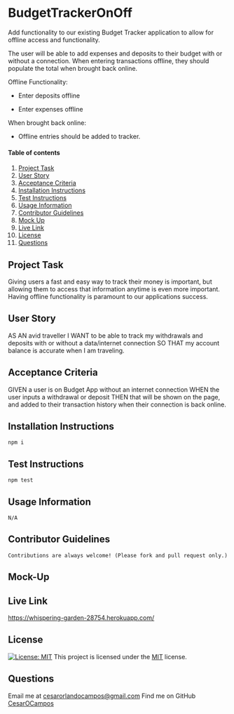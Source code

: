 # BudgetTrackerOnOff

Add functionality to our existing Budget Tracker application to allow for offline access and functionality.

The user will be able to add expenses and deposits to their budget with or without a connection. When entering transactions offline, they should populate the total when brought back online.

Offline Functionality:

  * Enter deposits offline

  * Enter expenses offline

When brought back online:

  * Offline entries should be added to tracker.

  #### Table of contents

1. [Project Task](#project-task)
2. [User Story](#user-story)
3. [Acceptance Criteria](#acceptance-criteria)
4. [Installation Instructions](#installation-instruction)
5. [Test Instructions](#test-instruction)
6. [Usage Information](#usage-information)
7. [Contributor Guidelines](#contributor-guidelines)
8. [Mock Up](#mock-up)
9. [Live Link](#live-link)
10. [License](#license)
11. [Questions](#questions)

## Project Task

Giving users a fast and easy way to track their money is important, but allowing them to access that information anytime is even more important. Having offline functionality is paramount to our applications success.
## User Story

AS AN avid traveller
I WANT to be able to track my withdrawals and deposits with or without a data/internet connection
SO THAT my account balance is accurate when I am traveling.

## Acceptance Criteria

GIVEN a user is on Budget App without an internet connection
WHEN the user inputs a withdrawal or deposit
THEN that will be shown on the page, and added to their transaction history when their connection is back online.

## Installation Instructions

    npm i

## Test Instructions

    npm test

## Usage Information
    N/A

## Contributor Guidelines

    Contributions are always welcome! (Please fork and pull request only.)

## Mock-Up


## Live Link

https://whispering-garden-28754.herokuapp.com/

## License 

[![License: MIT](https://img.shields.io/badge/License-MIT-yellow.svg)](https://opensource.org/licenses/MIT) This project is licensed under the [MIT](https://opensource.org/licenses/MIT) license.

## Questions
Email me at cesarorlandocampos@gmail.com
Find me on GitHub [CesarOCampos](http://github.com/CesarOCampos)
